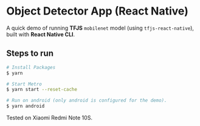 # Object Detector App (React Native)

A quick demo of running **TFJS** `mobilenet` model (using `tfjs-react-native`), built with **React Native CLI**.

## Steps to run

```bash
# Install Packages
$ yarn

# Start Metro
$ yarn start --reset-cache

# Run on android (only android is configured for the demo).
$ yarn android
```

Tested on Xiaomi Redmi Note 10S.
